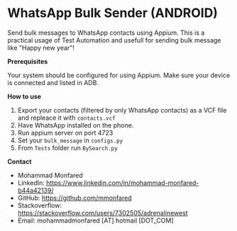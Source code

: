 # WhatsApp Bulk Sender (ANDROID)

Send bulk messages to WhatsApp contacts using Appium.
This is a practical usage of Test Automation and usefull for sending bulk message like "Happy new year"!

**Prerequisites**

Your system should be configured for using Appium. Make sure your device is connected and listed in ADB.

**How to use**

1. Export your contacts (filtered by only WhatsApp contacts) as a VCF file and repleace it with `contacts.vcf`
2. Have WhatsApp installed on the phone. 
3. Run appium server on port 4723
4. Set your `bulk_message` in `configs.py`
5. From `Tests` folder run `BySearch.py`

**Contact**
- Mohammad Monfared
- LinkedIn: https://www.linkedin.com/in/mohammad-monfared-b44a42139/
- GitHub: https://github.com/mmonfared
- Stackoverflow: https://stackoverflow.com/users/7302505/adrenalinewest
- Email:   mohammadmonfared [AT]  hotmail [DOT_COM]
